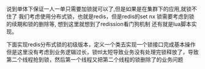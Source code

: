说到单体下保证一人一单只需要加锁就可以了,但是如果是在集群下的应用,就锁不住了
我们考虑使用分布式锁，也就是redis，但是redis的set nx 锁需要考虑到锁的续期和锁的删除等,
想到这里就想到了redission看门狗机制
还有就是lua脚本实现。

下面实现redis分布式锁的初级版本，定义一个类去实现一个锁接口完成基本操作
但是这里没有考虑到业务逻辑过长，锁ttl太短导致业务没有处理完锁释放了，导致第二个线程抢到锁，然后第一个线程又把第二个线程的锁删除了的业务问题